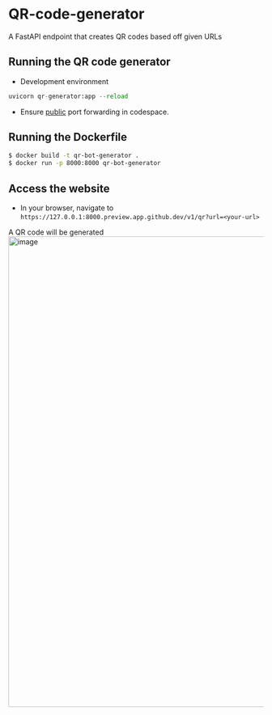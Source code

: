 # QR-code-generator

A FastAPI endpoint that creates QR codes based off given URLs

## Running the QR code generator

- Development environment

```python
uvicorn qr-generator:app --reload
```

- Ensure [public](https://docs.github.com/en/codespaces/managing-codespaces-for-your-organization/restricting-the-visibility-of-forwarded-ports#overview) port forwarding in codespace.

## Running the Dockerfile

```bash
$ docker build -t qr-bot-generator .
$ docker run -p 8000:8000 qr-bot-generator
```

## Access the website

- In your browser, navigate to ```https://127.0.0.1:8000.preview.app.github.dev/v1/qr?url=<your-url>```

A QR code will be generated
<img width="931" alt="image" src="https://github.com/GlueOps/github-actions-build-push-containers/assets/49791498/d66f773c-e05c-43db-b978-0bebbb303bb2">
